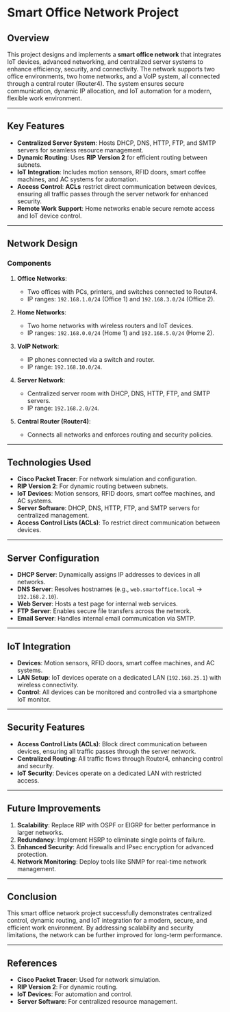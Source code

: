 # Smart Office Network Project

## Overview
This project designs and implements a **smart office network** that integrates IoT devices, advanced networking, and centralized server systems to enhance efficiency, security, and connectivity. The network supports two office environments, two home networks, and a VoIP system, all connected through a central router (Router4). The system ensures secure communication, dynamic IP allocation, and IoT automation for a modern, flexible work environment.

---

## Key Features
- **Centralized Server System**: Hosts DHCP, DNS, HTTP, FTP, and SMTP servers for seamless resource management.
- **Dynamic Routing**: Uses **RIP Version 2** for efficient routing between subnets.
- **IoT Integration**: Includes motion sensors, RFID doors, smart coffee machines, and AC systems for automation.
- **Access Control**: **ACLs** restrict direct communication between devices, ensuring all traffic passes through the server network for enhanced security.
- **Remote Work Support**: Home networks enable secure remote access and IoT device control.

---

## Network Design
### Components
1. **Office Networks**:
   - Two offices with PCs, printers, and switches connected to Router4.
   - IP ranges: `192.168.1.0/24` (Office 1) and `192.168.3.0/24` (Office 2).

2. **Home Networks**:
   - Two home networks with wireless routers and IoT devices.
   - IP ranges: `192.168.0.0/24` (Home 1) and `192.168.5.0/24` (Home 2).

3. **VoIP Network**:
   - IP phones connected via a switch and router.
   - IP range: `192.168.10.0/24`.

4. **Server Network**:
   - Centralized server room with DHCP, DNS, HTTP, FTP, and SMTP servers.
   - IP range: `192.168.2.0/24`.

5. **Central Router (Router4)**:
   - Connects all networks and enforces routing and security policies.

---

## Technologies Used
- **Cisco Packet Tracer**: For network simulation and configuration.
- **RIP Version 2**: For dynamic routing between subnets.
- **IoT Devices**: Motion sensors, RFID doors, smart coffee machines, and AC systems.
- **Server Software**: DHCP, DNS, HTTP, FTP, and SMTP servers for centralized management.
- **Access Control Lists (ACLs)**: To restrict direct communication between devices.

---

## Server Configuration
- **DHCP Server**: Dynamically assigns IP addresses to devices in all networks.
- **DNS Server**: Resolves hostnames (e.g., `web.smartoffice.local` → `192.168.2.10`).
- **Web Server**: Hosts a test page for internal web services.
- **FTP Server**: Enables secure file transfers across the network.
- **Email Server**: Handles internal email communication via SMTP.

---

## IoT Integration
- **Devices**: Motion sensors, RFID doors, smart coffee machines, and AC systems.
- **LAN Setup**: IoT devices operate on a dedicated LAN (`192.168.25.1`) with wireless connectivity.
- **Control**: All devices can be monitored and controlled via a smartphone IoT monitor.

---

## Security Features
- **Access Control Lists (ACLs)**: Block direct communication between devices, ensuring all traffic passes through the server network.
- **Centralized Routing**: All traffic flows through Router4, enhancing control and security.
- **IoT Security**: Devices operate on a dedicated LAN with restricted access.

---

## Future Improvements
1. **Scalability**: Replace RIP with OSPF or EIGRP for better performance in larger networks.
2. **Redundancy**: Implement HSRP to eliminate single points of failure.
3. **Enhanced Security**: Add firewalls and IPsec encryption for advanced protection.
4. **Network Monitoring**: Deploy tools like SNMP for real-time network management.

---

## Conclusion
This smart office network project successfully demonstrates centralized control, dynamic routing, and IoT integration for a modern, secure, and efficient work environment. By addressing scalability and security limitations, the network can be further improved for long-term performance.

---

## References
- **Cisco Packet Tracer**: Used for network simulation.
- **RIP Version 2**: For dynamic routing.
- **IoT Devices**: For automation and control.
- **Server Software**: For centralized resource management.
